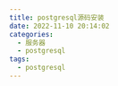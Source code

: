 ```yaml
---
title: postgresql源码安装
date: 2022-11-10 20:14:02
categories:
  - 服务器
  - postgresql
tags:
  - postgresql
---
```






